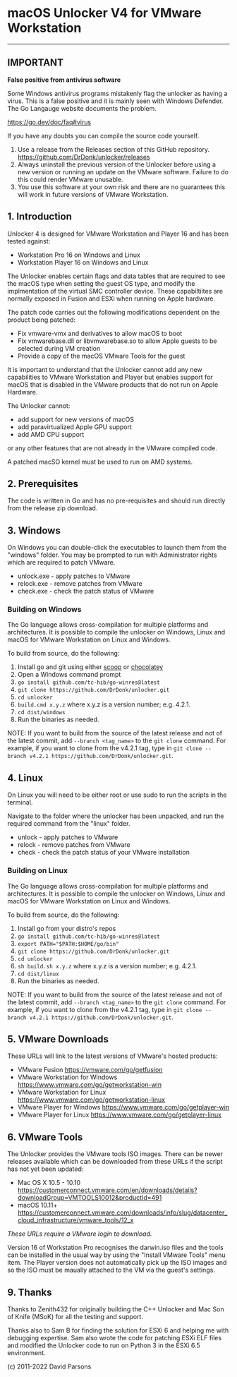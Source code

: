 # macOS Unlocker V4 for VMware Workstation

---
**IMPORTANT**
---

**False positive from antivirus software**

Some Windows antivirus programs mistakenly flag the unlocker as having a virus. This is a false positive 
and it is mainly seen with Windows Defender. The Go Langauge website documents the problem.

https://go.dev/doc/faq#virus

If you have any doubts you can compile the source code yourself. 

1. Use a release from the Releases section of this GitHub repository. https://github.com/DrDonk/unlocker/releases
2. Always uninstall the previous version of the Unlocker before using a new version or
   running an update on the VMware software. Failure to do this could render VMware unusable.
3. You use this software at your own risk and there are no guarantees this will work
   in future versions of VMware Workstation.

## 1. Introduction
Unlocker 4 is designed for VMware Workstation and Player 16 and has been tested against:

* Workstation Pro 16 on Windows and Linux
* Workstation Player 16 on Windows and Linux

The Unlocker enables certain flags and data tables that are required to see the macOS type when setting
the guest OS type, and modify the implmentation of the virtual SMC controller device. These capabiltiites are normally 
exposed in Fusion and ESXi when running on Apple hardware.

The patch code carries out the following modifications dependent on the product being patched:

* Fix vmware-vmx and derivatives to allow macOS to boot
* Fix vmwarebase.dll or libvmwarebase.so to allow Apple guests to be selected during VM creation
* Provide a copy of the macOS VMware Tools for the guest

It is important to understand that the Unlocker cannot add any new capabilities to VMware Workstation and Player
but enables support for macOS that is disabled in the VMware products that do not run on Apple Hardware.

The Unlocker cannot:

* add support for new versions of macOS
* add paravirtualized Apple GPU support 
* add AMD CPU support

or any other features that are not already in the VMware compiled code. 

A patched macSO kernel must be used to run on AMD systems.

## 2. Prerequisites
The code is written in Go and has no pre-requisites and should run directly from the release zip download.

## 3. Windows
On Windows you can double-click the executables to launch them from the "windows" folder. You may be prompted to run 
with Administrator rights which are required to patch VMware.

* unlock.exe - apply patches to VMware
* relock.exe - remove patches from VMware
* check.exe  - check the patch status of VMware 

### Building on Windows
The Go language allows cross-compilation for multiple platforms and architectures. It is possible to
compile the unlocker on Windows, Linux and macOS for VMware Workstation on Linux and Windows.

To build from source, do the following:
1. Install go and git using either [scoop](https://scoop.sh) or [chocolatey](https://chocolatey.org)
2. Open a Windows command prompt
3. `go install github.com/tc-hib/go-winres@latest`
4. `git clone https://github.com/DrDonk/unlocker.git`
5. `cd unlocker`
6. `build.cmd x.y.z` where x.y.z is a version number; e.g. 4.2.1.
7. `cd dist/windows`
8. Run the binaries as needed.

NOTE: If you want to build from the source of the latest release and not of the latest commit, add `--branch <tag_name>` to the `git clone` command. For example, if you want to clone from the v4.2.1 tag, type in `git clone --branch v4.2.1 https://github.com/DrDonk/unlocker.git`.

## 4. Linux
On Linux you will need to be either root or use sudo to run the scripts in the terminal.

Navigate to the folder where the unlocker has been unpacked, and run the required command from the "linux" folder.

* unlock - apply patches to VMware
* relock - remove patches from VMware
* check  - check the patch status of your VMware installation

### Building on Linux
The Go language allows cross-compilation for multiple platforms and architectures. It is possible to
compile the unlocker on Windows, Linux and macOS for VMware Workstation on Linux and Windows.

To build from source, do the following:
1. Install go from your distro's repos
2. `go install github.com/tc-hib/go-winres@latest`
3. `export PATH="$PATH:$HOME/go/bin"`
4. `git clone https://github.com/DrDonk/unlocker.git`
5. `cd unlocker`
6. `sh build.sh x.y.z` where x.y.z is a version number; e.g. 4.2.1.
7. `cd dist/linux`
8. Run the binaries as needed. 

NOTE: If you want to build from the source of the latest release and not of the latest commit, add `--branch <tag_name>` to the `git clone` command. For example, if you want to clone from the v4.2.1 tag, type in `git clone --branch v4.2.1 https://github.com/DrDonk/unlocker.git`.

## 5. VMware Downloads
These URLs will link to the latest versions of VMware's hosted products:

* VMware Fusion https://vmware.com/go/getfusion
* VMware Workstation for Windows https://www.vmware.com/go/getworkstation-win
* VMware Workstation for Linux https://www.vmware.com/go/getworkstation-linux
* VMware Player for Windows https://www.vmware.com/go/getplayer-win
* VMware Player for Linux https://www.vmware.com/go/getplayer-linux

## 6. VMware Tools
The Unlocker provides the VMware tools ISO images. There can be newer releases available which can be downloaded
from these URLs if the script has not yet been updated:

* Mac OS X 10.5 - 10.10 https://customerconnect.vmware.com/en/downloads/details?downloadGroup=VMTOOLS10012&productId=491
* macOS 10.11+ https://customerconnect.vmware.com/downloads/info/slug/datacenter_cloud_infrastructure/vmware_tools/12_x

_These URLs require a VMware login to download._

Version 16 of Workstation Pro recognises the darwin.iso files and the tools can be installed in the usual way by
using the "Install VMware Tools" menu item. The Player version does not automatically pick up the ISO images and so
the ISO must be maually attached to the VM via the guest's settings.

## 9. Thanks
Thanks to Zenith432 for originally building the C++ Unlocker and Mac Son of Knife
(MSoK) for all the testing and support.

Thanks also to Sam B for finding the solution for ESXi 6 and helping me with
debugging expertise. Sam also wrote the code for patching ESXi ELF files and
modified the Unlocker code to run on Python 3 in the ESXi 6.5 environment.

(c) 2011-2022 David Parsons
